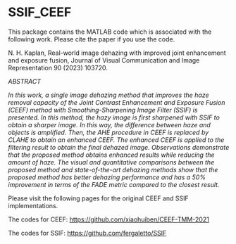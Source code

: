 # SSIF_CEEF

This package contains the MATLAB code which is associated with the following work. Please cite the paper if you use the code. 

N. H. Kaplan, Real-world image dehazing with improved joint enhancement and exposure fusion, Journal of Visual Communication and Image Representation 90 (2023) 103720.

*ABSTRACT*

*In this work, a single image dehazing method that improves the haze removal capacity of the Joint Contrast Enhancement and Exposure Fusion (CEEF) method with Smoothing-Sharpening Image Filter (SSIF) is presented. In this method, the hazy image is first sharpened with SSIF to obtain a sharper image. In this way, the difference between haze and objects is amplified. Then, the AHE procedure in CEEF is replaced by CLAHE to obtain an enhanced CEEF. The enhanced CEEF is applied to the filtering result to obtain the final dehazed image. Observations demonstrate that the proposed method obtains enhanced results while reducing the amount of haze. The visual and quantitative comparisons between the proposed method and state-of-the-art dehazing methods show that the proposed method has better dehazing performance and has a 50\% improvement in terms of the FADE metric compared to the closest result.*

Please visit the following pages for the original CEEF and SSIF implementations. 

The codes for CEEF: https://github.com/xiaohuiben/CEEF-TMM-2021 

The codes for SSIF: https://github.com/fergaletto/SSIF
